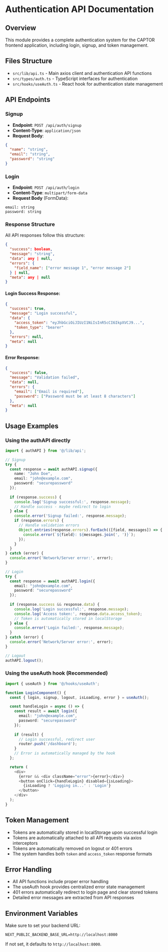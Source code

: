 # Authentication API Documentation

## Overview

This module provides a complete authentication system for the CAPTOR frontend application, including login, signup, and token management.

## Files Structure

- `src/lib/api.ts` - Main axios client and authentication API functions
- `src/types/auth.ts` - TypeScript interfaces for authentication
- `src/hooks/useAuth.ts` - React hook for authentication state management

## API Endpoints

### Signup
- **Endpoint**: `POST /api/auth/signup`
- **Content-Type**: `application/json`
- **Request Body**:
```json
{
  "name": "string",
  "email": "string", 
  "password": "string"
}
```

### Login
- **Endpoint**: `POST /api/auth/login`
- **Content-Type**: `multipart/form-data`
- **Request Body** (FormData):
```
email: string
password: string
```

### Response Structure
All API responses follow this structure:
```json
{
  "success": boolean,
  "message": "string",
  "data": any | null,
  "errors": {
    "field_name": ["error message 1", "error message 2"]
  } | null,
  "meta": any | null
}
```

#### Login Success Response:
```json
{
  "success": true,
  "message": "Login successful",
  "data": {
    "access_token": "eyJhbGciOiJIUzI1NiIsInR5cCI6IkpXVCJ9...",
    "token_type": "bearer"
  },
  "errors": null,
  "meta": null
}
```

#### Error Response:
```json
{
  "success": false,
  "message": "Validation failed",
  "data": null,
  "errors": {
    "email": ["Email is required"],
    "password": ["Password must be at least 8 characters"]
  },
  "meta": null
}
```

## Usage Examples

### Using the authAPI directly

```typescript
import { authAPI } from '@/lib/api';

// Signup
try {
  const response = await authAPI.signup({
    name: "John Doe",
    email: "john@example.com",
    password: "securepassword"
  });
  
  if (response.success) {
    console.log('Signup successful:', response.message);
    // Handle success - maybe redirect to login
  } else {
    console.error('Signup failed:', response.message);
    if (response.errors) {
      // Handle validation errors
      Object.entries(response.errors).forEach(([field, messages]) => {
        console.error(`${field}: ${messages.join(', ')}`);
      });
    }
  }
} catch (error) {
  console.error('Network/Server error:', error);
}

// Login
try {
  const response = await authAPI.login({
    email: "john@example.com",
    password: "securepassword"
  });
  
  if (response.success && response.data) {
    console.log('Login successful:', response.message);
    console.log('Access token:', response.data.access_token);
    // Token is automatically stored in localStorage
  } else {
    console.error('Login failed:', response.message);
  }
} catch (error) {
  console.error('Network/Server error:', error);
}

// Logout
authAPI.logout();
```

### Using the useAuth hook (Recommended)

```typescript
import { useAuth } from '@/hooks/useAuth';

function LoginComponent() {
  const { login, signup, logout, isLoading, error } = useAuth();

  const handleLogin = async () => {
    const result = await login({
      email: "john@example.com",
      password: "securepassword"
    });
    
    if (result) {
      // Login successful, redirect user
      router.push('/dashboard');
    }
    // Error is automatically managed by the hook
  };

  return (
    <div>
      {error && <div className="error">{error}</div>}
      <button onClick={handleLogin} disabled={isLoading}>
        {isLoading ? 'Logging in...' : 'Login'}
      </button>
    </div>
  );
}
```

## Token Management

- Tokens are automatically stored in localStorage upon successful login
- Tokens are automatically attached to all API requests via axios interceptors
- Tokens are automatically removed on logout or 401 errors
- The system handles both `token` and `access_token` response formats

## Error Handling

- All API functions include proper error handling
- The useAuth hook provides centralized error state management
- 401 errors automatically redirect to login page and clear stored tokens
- Detailed error messages are extracted from API responses

## Environment Variables

Make sure to set your backend URL:

```env
NEXT_PUBLIC_BACKEND_BASE_URL=http://localhost:8000
```

If not set, it defaults to `http://localhost:8000`.
